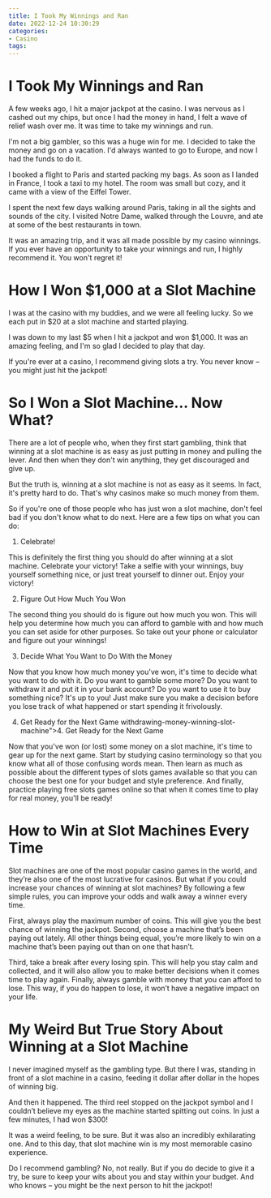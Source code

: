 ```yaml
---
title: I Took My Winnings and Ran
date: 2022-12-24 10:30:29
categories:
- Casino
tags:
---
```



#  I Took My Winnings and Ran

A few weeks ago, I hit a major jackpot at the casino. I was nervous as I cashed out my chips, but once I had the money in hand, I felt a wave of relief wash over me. It was time to take my winnings and run.

I'm not a big gambler, so this was a huge win for me. I decided to take the money and go on a vacation. I'd always wanted to go to Europe, and now I had the funds to do it.

I booked a flight to Paris and started packing my bags. As soon as I landed in France, I took a taxi to my hotel. The room was small but cozy, and it came with a view of the Eiffel Tower.

I spent the next few days walking around Paris, taking in all the sights and sounds of the city. I visited Notre Dame, walked through the Louvre, and ate at some of the best restaurants in town.

It was an amazing trip, and it was all made possible by my casino winnings. If you ever have an opportunity to take your winnings and run, I highly recommend it. You won't regret it!

#  How I Won $1,000 at a Slot Machine

I was at the casino with my buddies, and we were all feeling lucky. So we each put in $20 at a slot machine and started playing.

I was down to my last $5 when I hit a jackpot and won $1,000. It was an amazing feeling, and I'm so glad I decided to play that day.

If you're ever at a casino, I recommend giving slots a try. You never know – you might just hit the jackpot!

#  So I Won a Slot Machine... Now What?

There are a lot of people who, when they first start gambling, think that winning at a slot machine is as easy as just putting in money and pulling the lever. And then when they don't win anything, they get discouraged and give up.

But the truth is, winning at a slot machine is not as easy as it seems. In fact, it's pretty hard to do. That's why casinos make so much money from them.

So if you're one of those people who has just won a slot machine, don't feel bad if you don't know what to do next. Here are a few tips on what you can do:

1. Celebrate!

This is definitely the first thing you should do after winning at a slot machine. Celebrate your victory! Take a selfie with your winnings, buy yourself something nice, or just treat yourself to dinner out. Enjoy your victory!

2. Figure Out How Much You Won

The second thing you should do is figure out how much you won. This will help you determine how much you can afford to gamble with and how much you can set aside for other purposes. So take out your phone or calculator and figure out your winnings!

3. Decide What You Want to Do With the Money

Now that you know how much money you've won, it's time to decide what you want to do with it. Do you want to gamble some more? Do you want to withdraw it and put it in your bank account? Do you want to use it to buy something nice? It's up to you! Just make sure you make a decision before you lose track of what happened or start spending it frivolously.

4. Get Ready for the Next Game
withdrawing-money-winning-slot-machine">4. Get Ready for the Next Game

 Now that you've won (or lost) some money on a slot machine, it's time to gear up for the next game. Start by studying casino terminology so that you know what all of those confusing words mean. Then learn as much as possible about the different types of slots games available so that you can choose the best one for your budget and style preference. And finally, practice playing free slots games online so that when it comes time to play for real money, you'll be ready!

#  How to Win at Slot Machines Every Time

Slot machines are one of the most popular casino games in the world, and they’re also one of the most lucrative for casinos. But what if you could increase your chances of winning at slot machines? By following a few simple rules, you can improve your odds and walk away a winner every time.

First, always play the maximum number of coins. This will give you the best chance of winning the jackpot. Second, choose a machine that’s been paying out lately. All other things being equal, you’re more likely to win on a machine that’s been paying out than on one that hasn’t.

Third, take a break after every losing spin. This will help you stay calm and collected, and it will also allow you to make better decisions when it comes time to play again. Finally, always gamble with money that you can afford to lose. This way, if you do happen to lose, it won’t have a negative impact on your life.

#  My Weird But True Story About Winning at a Slot Machine

I never imagined myself as the gambling type. But there I was, standing in front of a slot machine in a casino, feeding it dollar after dollar in the hopes of winning big.

And then it happened. The third reel stopped on the jackpot symbol and I couldn’t believe my eyes as the machine started spitting out coins. In just a few minutes, I had won $300!

It was a weird feeling, to be sure. But it was also an incredibly exhilarating one. And to this day, that slot machine win is my most memorable casino experience.

Do I recommend gambling? No, not really. But if you do decide to give it a try, be sure to keep your wits about you and stay within your budget. And who knows – you might be the next person to hit the jackpot!
